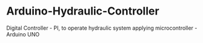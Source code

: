 # Arduino-Hydraulic-Controller
Digital Controller - PI, to operate hydraulic system applying microcontroller - Arduino UNO
